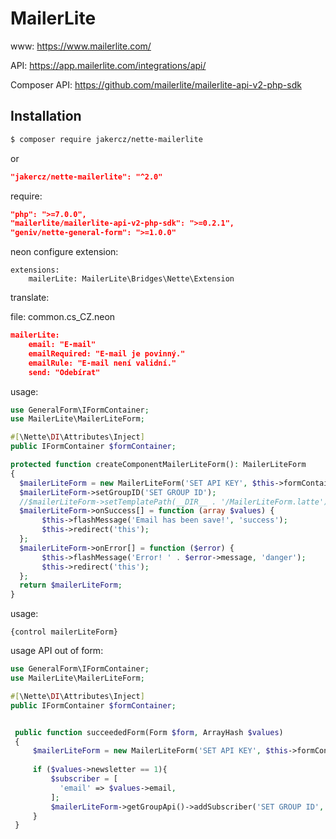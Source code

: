 MailerLite
==========

www: https://www.mailerlite.com/

API: https://app.mailerlite.com/integrations/api/

Composer API: https://github.com/mailerlite/mailerlite-api-v2-php-sdk

Installation
------------

```sh
$ composer require jakercz/nette-mailerlite
```

or

```json
"jakercz/nette-mailerlite": "^2.0"
```

require:

```json
"php": ">=7.0.0",
"mailerlite/mailerlite-api-v2-php-sdk": ">=0.2.1",
"geniv/nette-general-form": ">=1.0.0"
```

neon configure extension:

```neon
extensions:
    mailerLite: MailerLite\Bridges\Nette\Extension
```
translate:

file: common.cs_CZ.neon
```json
mailerLite:
    email: "E-mail"
    emailRequired: "E-mail je povinný."
    emailRule: "E-mail není validní."
    send: "Odebírat"
```

usage:

```php
use GeneralForm\IFormContainer;
use MailerLite\MailerLiteForm;

#[\Nette\DI\Attributes\Inject]
public IFormContainer $formContainer;

protected function createComponentMailerLiteForm(): MailerLiteForm
{
  $mailerLiteForm = new MailerLiteForm('SET API KEY', $this->formContainer, $this->translator);
  $mailerLiteForm->setGroupID('SET GROUP ID');
  //$mailerLiteForm->setTemplatePath(__DIR__ . '/MailerLiteForm.latte');
  $mailerLiteForm->onSuccess[] = function (array $values) {
       $this->flashMessage('Email has been save!', 'success');
       $this->redirect('this');
  };
  $mailerLiteForm->onError[] = function ($error) {
       $this->flashMessage('Error! ' . $error->message, 'danger');
       $this->redirect('this');
  };
  return $mailerLiteForm;
}
```
usage:
```latte
{control mailerLiteForm}
```

usage API out of form:

```php
use GeneralForm\IFormContainer;
use MailerLite\MailerLiteForm;

#[\Nette\DI\Attributes\Inject]
public IFormContainer $formContainer;


 public function succeededForm(Form $form, ArrayHash $values)
 {
     $mailerLiteForm = new MailerLiteForm('SET API KEY', $this->formContainer, $this->translator);
     
     if ($values->newsletter == 1){
         $subscriber = [
           'email' => $values->email,
         ];
         $mailerLiteForm->getGroupApi()->addSubscriber('SET GROUP ID', $subscriber);
     }
 }
```
